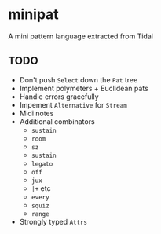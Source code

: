 # minipat

A mini pattern language extracted from Tidal

## TODO

* Don't push `Select` down the `Pat` tree
* Implement polymeters + Euclidean pats
* Handle errors gracefully
* Impement `Alternative` for `Stream`
* Midi notes
* Additional combinators
  * `sustain`
  * `room`
  * `sz`
  * `sustain`
  * `legato`
  * `off`
  * `jux`
  * `|+` etc
  * `every`
  * `squiz`
  * `range`
* Strongly typed `Attrs`

